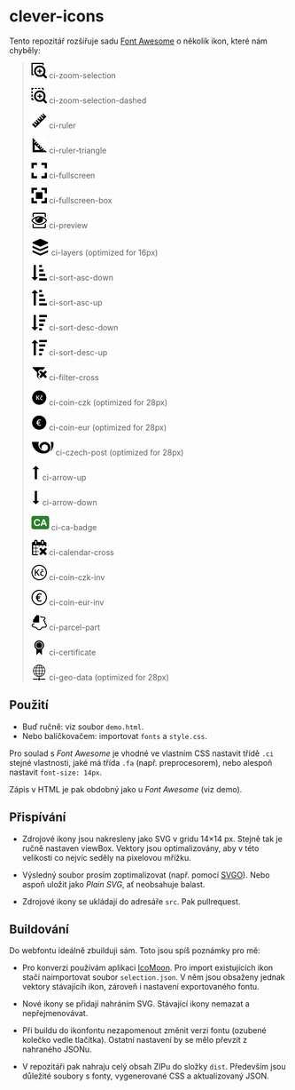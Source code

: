 # clever-icons

Tento repozitář rozšiřuje sadu [Font Awesome](https://fontawesome.com/v4.7.0/icons/) o několik ikon, které nám chyběly:

> ![zoom-selection](https://raw.githubusercontent.com/CleverMaps/clever-icons/master/src/zoom-selection.svg?sanitize=true) ci-zoom-selection
>
> ![zoom-selection-dashed](https://raw.githubusercontent.com/CleverMaps/clever-icons/master/src/zoom-selection-dashed.svg?sanitize=true) ci-zoom-selection-dashed
>
> ![ruler](https://raw.githubusercontent.com/CleverMaps/clever-icons/master/src/ruler.svg?sanitize=true) ci-ruler
>
> ![ruler-triangle](https://raw.githubusercontent.com/CleverMaps/clever-icons/master/src/ruler-triangle.svg?sanitize=true) ci-ruler-triangle
>
> ![fullscreen](https://raw.githubusercontent.com/CleverMaps/clever-icons/master/src/fullscreen.svg?sanitize=true) ci-fullscreen
>
> ![fullscreen-box](https://raw.githubusercontent.com/CleverMaps/clever-icons/master/src/fullscreen-box.svg?sanitize=true) ci-fullscreen-box
>
> ![preview](https://raw.githubusercontent.com/CleverMaps/clever-icons/master/src/preview.svg?sanitize=true) ci-preview
>
> ![layers](https://raw.githubusercontent.com/CleverMaps/clever-icons/master/src/layers.svg?sanitize=true) ci-layers (optimized for 16px)
>
> ![sort-asc-down](https://raw.githubusercontent.com/CleverMaps/clever-icons/master/src/sort-asc-down.svg?sanitize=true) ci-sort-asc-down
>
> ![sort-asc-up](https://raw.githubusercontent.com/CleverMaps/clever-icons/master/src/sort-asc-up.svg?sanitize=true) ci-sort-asc-up
>
> ![sort-desc-down](https://raw.githubusercontent.com/CleverMaps/clever-icons/master/src/sort-desc-down.svg?sanitize=true) ci-sort-desc-down
>
> ![sort-desc-up](https://raw.githubusercontent.com/CleverMaps/clever-icons/master/src/sort-desc-up.svg?sanitize=true) ci-sort-desc-up
>
> ![filter-cross](https://raw.githubusercontent.com/CleverMaps/clever-icons/master/src/filter-cross.svg?sanitize=true) ci-filter-cross
>
> ![coin-czk](https://raw.githubusercontent.com/CleverMaps/clever-icons/master/src/coin-czk.svg?sanitize=true) ci-coin-czk (optimized for 28px)
>
> ![coin-eur](https://raw.githubusercontent.com/CleverMaps/clever-icons/master/src/coin-eur.svg?sanitize=true) ci-coin-eur (optimized for 28px)
>
> ![czech-post](https://raw.githubusercontent.com/CleverMaps/clever-icons/master/src/czech-post.svg?sanitize=true) ci-czech-post (optimized for 28px)
>
> ![arrow-up](https://raw.githubusercontent.com/CleverMaps/clever-icons/master/src/arrow-up.svg?sanitize=true) ci-arrow-up
>
> ![arrow-down](https://raw.githubusercontent.com/CleverMaps/clever-icons/master/src/arrow-down.svg?sanitize=true) ci-arrow-down
>
> ![ca-badge](https://raw.githubusercontent.com/CleverMaps/clever-icons/master/src/ca-badge.svg?sanitize=true) ci-ca-badge
>
> ![calendar-cross](https://raw.githubusercontent.com/CleverMaps/clever-icons/master/src/calendar-cross.svg?sanitize=true) ci-calendar-cross
>
> ![coin-czk-inv](https://raw.githubusercontent.com/CleverMaps/clever-icons/master/src/coin-czk-inv.svg?sanitize=true) ci-coin-czk-inv
>
> ![coin-eur-inv](https://raw.githubusercontent.com/CleverMaps/clever-icons/master/src/coin-eur-inv.svg?sanitize=true) ci-coin-eur-inv
>
> ![parcel-part](https://raw.githubusercontent.com/CleverMaps/clever-icons/master/src/parcel-part.svg?sanitize=true) ci-parcel-part
>
> ![certificate](https://raw.githubusercontent.com/CleverMaps/clever-icons/master/src/certificate.svg?sanitize=true) ci-certificate
>
> ![geo-data](https://raw.githubusercontent.com/CleverMaps/clever-icons/master/src/geo-data.svg?sanitize=true) ci-geo-data (optimized for 28px)

## Použití

* Buď ručně: viz soubor `demo.html`.
* Nebo balíčkovačem: importovat `fonts` a `style.css`.

Pro soulad s _Font Awesome_ je vhodné ve vlastním CSS nastavit třídě `.ci` stejné vlastnosti, jaké má třída `.fa` (např. preprocesorem), nebo alespoň nastavit `font-size: 14px`.

Zápis v HTML je pak obdobný jako u _Font Awesome_ (viz demo).

## Přispívání

* Zdrojové ikony jsou nakresleny jako SVG v gridu 14×14 px. Stejně tak je ručně nastaven viewBox. Vektory jsou optimalizovány, aby v této velikosti co nejvíc seděly na pixelovou mřížku.

* Výsledný soubor prosím zoptimalizovat (např. pomocí [SVGO](https://jakearchibald.github.io/svgomg/)). Nebo aspoň uložit jako _Plain SVG_, ať neobsahuje balast.

* Zdrojové ikony se ukládají do adresáře `src`. Pak pullrequest.

## Buildování

Do webfontu ideálně zbuilduji sám. Toto jsou spíš poznámky pro mě:

* Pro konverzi používám aplikaci [IcoMoon](https://icomoon.io/app/). Pro import existujících ikon stačí naimportovat soubor `selection.json`. V něm jsou obsaženy jednak vektory stávajícíh ikon, zároveň i nastavení exportovaného fontu.

* Nové ikony se přidají nahráním SVG. Stávající ikony nemazat a nepřejmenovávat.

* Při buildu do ikonfontu nezapomenout změnit verzi fontu (ozubené kolečko vedle tlačítka). Ostatní nastavení by se mělo převzít z nahraného JSONu.

* V repozitáři pak nahraju celý obsah ZIPu do složky `dist`. Především jsou důležité soubory s fonty, vygenerované CSS a aktualizovaný JSON.